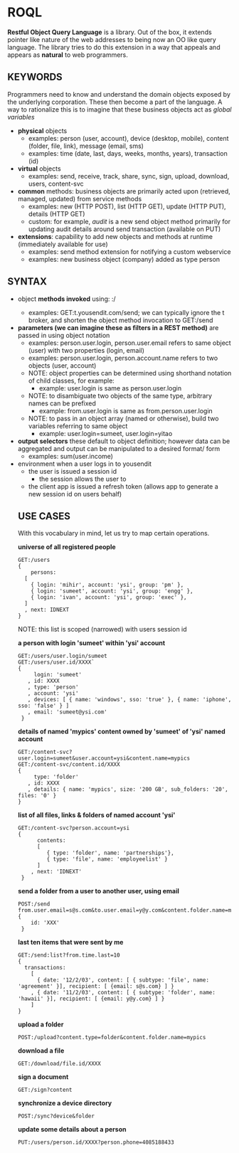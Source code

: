 ROQL
====
**Restful Object Query Language** is a library. Out of the box, it extends pointer like nature of the web addresses to being now an OO like query language. The library tries to do this extension in a way that appeals and appears as **natural** to web programmers.

KEYWORDS
--------
Programmers need to know and understand the domain objects exposed by the underlying corporation. These then become a part of the language. A way to rationalize this is to imagine that these business objects act as *global variables*

- **physical** objects
  - examples: person (user, account), device (desktop, mobile), content (folder, file, link), message (email, sms)
  - examples: time (date, last, days, weeks, months, years), transaction (id)
- **virtual** objects
  - examples: send, receive, track, share, sync, sign, upload, download, users, content-svc
- **common** methods: business objects are primarily acted upon (retrieved, managed, updated) from service methods
  - examples: new (HTTP POST), list (HTTP GET), update (HTTP PUT), details (HTTP GET)
  - custom: for example, *audit* is a new send object method primarily for updating audit details around send transaction (available on PUT)
- **extensions**: capability to add new objects and methods at runtime (immediately available for use)
  - examples: send method extension for notifying a custom webservice
  - examples: new business object (company) added as type person

SYNTAX
------
- object **methods invoked** using: <method>:<broker>/<object name>
  - examples: GET:t.yousendit.com/send; we can typically ignore the t broker, and shorten the object method invocation to GET:/send
- **parameters (we can imagine these as filters in a REST method)** are passed in using object notation
  - examples: person.user.login, person.user.email refers to same object (user) with two properties (login, email)
  - examples: person.user.login, person.account.name refers to two objects (user, account)
  - NOTE: object properties can be determined using shorthand notation of child classes, for example:
    - example: user.login is same as person.user.login
  - NOTE: to disambiguate two objects of the same type, arbitrary names can be prefixed
    - example: from.user.login is same as from.person.user.login
  - NOTE: to pass in an object array (named or otherwise), build two variables referring to same object
    - example: user.login=sumeet, user.login=yitao 
- **output selectors** these default to object definition; however data can be aggregated and output can be manipulated to a desired format/ form
  - examples: sum(user.income)
- environment when a user logs in to yousendit
  - the user is issued a session id
    - the session allows the user to 
  - the client app is issued a refresh token (allows app to generate a new session id on users behalf)

USE CASES
---------
With this vocabulary in mind, let us try to map certain operations.

**universe of all registered people**

    GET:/users
    {
        persons: 
      [
        { login: 'mihir', account: 'ysi', group: 'pm' },
        { login: 'sumeet', account: 'ysi', group: 'engg' },
        { login: 'ivan', account: 'ysi', group: 'exec' },
      ] 
      , next: IDNEXT
    }

NOTE: this list is scoped (narrowed) with users session id

**a person with login 'sumeet' within 'ysi' account**
    
    GET:/users/user.login/sumeet
    GET:/users/user.id/XXXX`
    {
         login: 'sumeet'
       , id: XXXX
       , type: 'person'
       , account: 'ysi'
       , devices: [ { name: 'windows', sso: 'true' }, { name: 'iphone', sso: 'false' } ]
       , email: 'sumeet@ysi.com'
     }

**details of named 'mypics' content owned by 'sumeet' of 'ysi' named account**
    
    GET:/content-svc?user.login=sumeet&user.account=ysi&content.name=mypics
    GET:/content-svc/content.id/XXXX
    {
         type: 'folder'
       , id: XXXX
       , details: { name: 'mypics', size: '200 GB', sub_folders: '20', files: '0' }
    }
     
**list of all files, links & folders of named account 'ysi'**
    
    GET:/content-svc?person.account=ysi
    {
          contents: 
          [
             { type: 'folder', name: 'partnerships'},
             { type: 'file', name: 'employeelist' }
          ] 
        , next: 'IDNEXT'
     }
     
**send a folder from a user to another user, using email**
    
    POST:/send
    from.user.email=s@s.com&to.user.email=y@y.com&content.folder.name=mypics&expiry.time.weeks=2
    {
        id: 'XXX'
     }
     
**last ten items that were sent by me**
    
    GET:/send:list?from.time.last=10
    {
      transactions: 
        [
          { date: '12/2/03', content: [ { subtype: 'file', name: 'agreement' }], recipient: [ {email: s@s.com} ] }
        , { date: '11/2/03', content: [ { subtype: 'folder', name: 'hawaii' }], recipient: [ {email: y@y.com} ] }
        ]
    }
    
**upload a folder**
    
    POST:/upload?content.type=folder&content.folder.name=mypics

**download a file**
    
    GET:/download/file.id/XXXX
    
**sign a document**
    
    GET:/sign?content

**synchronize a device directory**
    
    POST:/sync?device&folder
    
**update some details about a person**
    
    PUT:/users/person.id/XXXX?person.phone=4085188433
